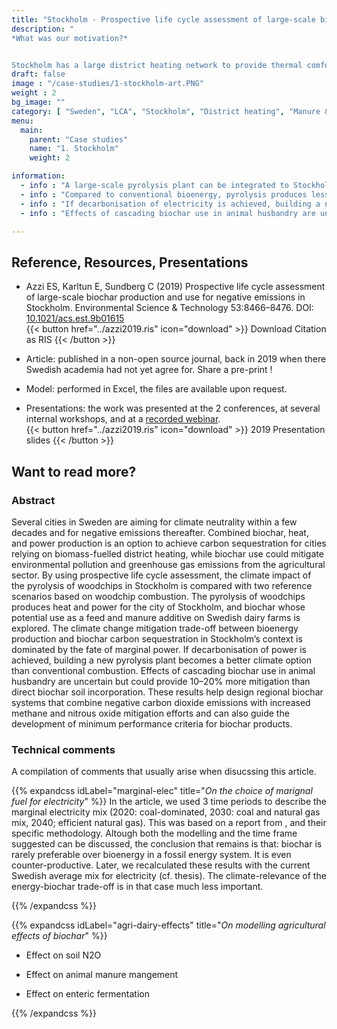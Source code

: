 ```yaml
---
title: "Stockholm - Prospective life cycle assessment of large-scale biochar production and use on dairy farms"
description: "
*What was our motivation?*


Stockholm has a large district heating network to provide thermal comfort during winter times. Over the past decades, the fuel mix of the heating network was heavily decarbonised, moving away from coal and oil to favor biomass, large-scale heat pumps, and waste. What could be the next step for further reducing the climate change impact of Stockholms's energy system? Is it climate-suitable to invest in a large-scale biochar plant or should we invest in conventional bioenergy technologies? That was the context of this case study, performed in 2017-2019." # a text describing the motivations, the context, the research questions, attratively
draft: false
image : "/case-studies/1-stockholm-art.PNG"
weight : 2
bg_image: ""
category: [ "Sweden", "LCA", "Stockholm", "District heating", "Manure & Feed additive", "Arable land"]
menu:
  main:
    parent: "Case studies"
    name: "1. Stockholm"
    weight: 2

information:
  - info : "A large-scale pyrolysis plant can be integrated to Stockholm district heating network, and operate as base-load plant with high up-time (ca 80% of the year)"
  - info : "Compared to conventional bioenergy, pyrolysis produces less heat and power per unit of biomass. This entails a climate change mitigation trade-off which is mainly influenced by the type of electricity available."
  - info : "If decarbonisation of electricity is achieved, building a new pyrolysis plant becomes a better climate option than conventional combustion."
  - info : "Effects of cascading biochar use in animal husbandry are uncertain but could provide 10–20% more mitigation than direct biochar soil incorporation, via nitrous oxide and methane emission reductions."

---
```


## **Reference, Resources, Presentations** 
- Azzi ES, Karltun E, Sundberg C (2019) Prospective life cycle assessment of large-scale biochar production and use for negative emissions in Stockholm. Environmental Science & Technology 53:8466–8476. DOI: [10.1021/acs.est.9b01615](https://pubs.acs.org/doi/10.1021/acs.est.9b01615) <br/>{{< button href="../azzi2019.ris" icon="download" >}} Download Citation as RIS {{< /button >}}  
- Article: published in a non-open source journal, back in 2019 when there Swedish academia had not yet agree for. Share a pre-print ! 
- Model: performed in Excel, the files are available upon request.
  
- Presentations: the work was presented at the 2 conferences, at several internal workshops, and at a [recorded webinar](https://youtu.be/Wd1aSp3Fp-E?t=789). 
<br/>{{< button href="../azzi2019.ris" icon="download" >}} 2019 Presentation slides {{< /button >}} 


## **Want to read more?**

### Abstract 

Several cities in Sweden are aiming for climate neutrality within a few decades and for negative emissions thereafter. Combined biochar, heat, and power production is an option to achieve carbon sequestration for cities relying on biomass-fuelled district heating, while biochar use could mitigate environmental pollution and greenhouse gas emissions from the agricultural sector. By using prospective life cycle assessment, the climate impact of the pyrolysis of woodchips in Stockholm is compared with two reference scenarios based on woodchip combustion. The pyrolysis of woodchips produces heat and power for the city of Stockholm, and biochar whose potential use as a feed and manure additive on Swedish dairy farms is explored. The climate change mitigation trade-off between bioenergy production and biochar carbon sequestration in Stockholm’s context is dominated by the fate of marginal power. If decarbonisation of power is achieved, building a new pyrolysis plant becomes a better climate option than conventional combustion. Effects of cascading biochar use in animal husbandry are uncertain but could provide 10–20% more mitigation than direct biochar soil incorporation. These results help design regional biochar systems that combine negative carbon dioxide emissions with increased methane and nitrous oxide mitigation efforts and can also guide the development of minimum performance criteria for biochar products.

### Technical comments

A compilation of comments that usually arise when disucssing this article.

{{% expandcss idLabel="marginal-elec" title="*On the choice of marignal fuel for electricity*" %}}
  In the article, we used 3 time periods to describe the marginal electricity mix (2020: coal-dominated, 2030: coal and natural gas mix, 2040; efficient natural gas). This was based on a report from , and their specific methodology. Altough both the modelling and the time frame suggested can be discussed, the conclusion that remains is that: biochar is rarely preferable over bioenergy in a fossil energy system. It is even counter-productive. Later, we recalculated these results with the current Swedish average mix for electricity (cf. thesis). The climate-relevance of the energy-biochar trade-off is in that case much less important.    

{{% /expandcss %}}

{{% expandcss idLabel="agri-dairy-effects" title="*On modelling agricultural effects of biochar*" %}}
  - Effect on soil N2O

  - Effect on animal manure mangement

  - Effect on enteric fermentation

{{% /expandcss %}}